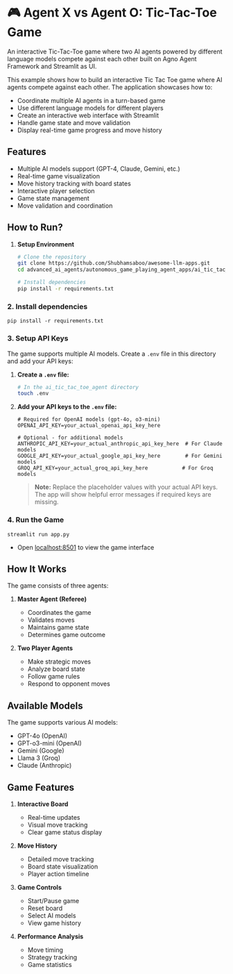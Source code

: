 # 🎮 Agent X vs Agent O: Tic-Tac-Toe Game

An interactive Tic-Tac-Toe game where two AI agents powered by different language models compete against each other built on Agno Agent Framework and Streamlit as UI.

This example shows how to build an interactive Tic Tac Toe game where AI agents compete against each other. The application showcases how to:
- Coordinate multiple AI agents in a turn-based game
- Use different language models for different players
- Create an interactive web interface with Streamlit
- Handle game state and move validation
- Display real-time game progress and move history

## Features
- Multiple AI models support (GPT-4, Claude, Gemini, etc.)
- Real-time game visualization
- Move history tracking with board states
- Interactive player selection
- Game state management
- Move validation and coordination

## How to Run? 

1. **Setup Environment**
   ```bash
   # Clone the repository
   git clone https://github.com/Shubhamsaboo/awesome-llm-apps.git
   cd advanced_ai_agents/autonomous_game_playing_agent_apps/ai_tic_tac_toe_agent

   # Install dependencies
   pip install -r requirements.txt
   ```

### 2. Install dependencies

```shell
pip install -r requirements.txt
```

### 3. Setup API Keys

The game supports multiple AI models. Create a `.env` file in this directory and add your API keys:

1. **Create a `.env` file:**
   ```bash
   # In the ai_tic_tac_toe_agent directory
   touch .env
   ```

2. **Add your API keys to the `.env` file:**
   ```env
   # Required for OpenAI models (gpt-4o, o3-mini)
   OPENAI_API_KEY=your_actual_openai_api_key_here

   # Optional - for additional models
   ANTHROPIC_API_KEY=your_actual_anthropic_api_key_here  # For Claude models
   GOOGLE_API_KEY=your_actual_google_api_key_here        # For Gemini models
   GROQ_API_KEY=your_actual_groq_api_key_here           # For Groq models
   ```

   > **Note:** Replace the placeholder values with your actual API keys. The app will show helpful error messages if required keys are missing.

### 4. Run the Game

```shell
streamlit run app.py
```

- Open [localhost:8501](http://localhost:8501) to view the game interface

## How It Works

The game consists of three agents:

1. **Master Agent (Referee)**
   - Coordinates the game
   - Validates moves
   - Maintains game state
   - Determines game outcome

2. **Two Player Agents**
   - Make strategic moves
   - Analyze board state
   - Follow game rules
   - Respond to opponent moves

## Available Models

The game supports various AI models:
- GPT-4o (OpenAI)
- GPT-o3-mini (OpenAI)
- Gemini (Google)
- Llama 3 (Groq)
- Claude (Anthropic)

## Game Features

1. **Interactive Board**
   - Real-time updates
   - Visual move tracking
   - Clear game status display

2. **Move History**
   - Detailed move tracking
   - Board state visualization
   - Player action timeline

3. **Game Controls**
   - Start/Pause game
   - Reset board
   - Select AI models
   - View game history

4. **Performance Analysis**
   - Move timing
   - Strategy tracking
   - Game statistics

<!-- Updated: 2025-09-16 -->

<!-- Updated: 2025-09-16 -->

<!-- Updated: 2025-09-16 -->

<!-- Updated: 2025-09-16 -->

<!-- Updated: 2025-09-16 -->

<!-- Updated: 2025-09-16 -->

<!-- Updated: 2025-09-16 -->

<!-- Updated: 2025-09-16 -->

<!-- Updated: 2025-09-16 -->

<!-- Updated: 2025-09-16 -->

<!-- Updated: 2025-09-16 -->

